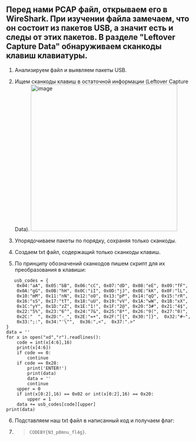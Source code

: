 Перед нами PCAP файл, открываем его в WireShark. 
При изучении файла замечаем, что он состоит из пакетов USB, а значит есть и следы от этих пакетов. В разделе "Leftover Capture Data" обнаруживаем сканкоды клавиш клавиатуры.
---
1. Анализируем файл и выявляем пакеты USB.
2. Ищем сканкоды клавиш в остаточной информации (Leftover Capture Data). <img width="398" alt="image" src="https://github.com/kedxmi/CTF/assets/149513988/5fa669cc-824e-4c50-a1f6-9c3cba4c6e48">

3. Упорядочиваем пакеты по порядку, сохраняя только сканкоды.
4. Создаем txt файл, содержащий только сканкоды клавиш.
5. По принципу обозначений сканкодов пишем скрипт для их преобразования в клавиши:
```
   usb_codes = {
	0x04:"aA", 0x05:"bB", 0x06:"cC", 0x07:"dD", 0x08:"eE", 0x09:"fF",
	0x0A:"gG", 0x0B:"hH", 0x0C:"iI", 0x0D:"jJ", 0x0E:"kK", 0x0F:"lL",
	0x10:"mM", 0x11:"nN", 0x12:"oO", 0x13:"pP", 0x14:"qQ", 0x15:"rR",
	0x16:"sS", 0x17:"tT", 0x18:"uU", 0x19:"vV", 0x1A:"wW", 0x1B:"xX",
	0x1C:"yY", 0x1D:"zZ", 0x1E:"1!", 0x1F:"2@", 0x20:"3#", 0x21:"4$",
	0x22:"5%", 0x23:"6^", 0x24:"7&", 0x25:"8*", 0x26:"9(", 0x27:"0)",
	0x2C:"  ", 0x2D:"-_", 0x2E:"=+", 0x2F:"[{", 0x30:"]}",  0x32:"#~",
	0x33:";:", 0x34:"'\"",  0x36:",<",  0x37:".>"
}
data = ''
for x in open("xd","r").readlines():
	code = int(x[4:6],16)
	print(x[4:6])
	if code == 0:
		continue
	if code == 0x28:
		print('ENTER!')
		print(data)
		data = ''
		continue
	upper = 0
	if int(x[0:2],16) == 0x02 or int(x[0:2],16) == 0x20:
		upper = 1
	data += usb_codes[code][upper]
print(data)
```
6. Подставляем наш txt файл в написанный код и получаем флаг:
7. > `CODEBY{N3_p0mnu_fl4g}`.
